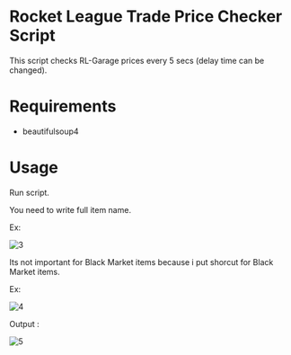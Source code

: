 # Rocket League Trade Price Checker Script

This script checks RL-Garage prices every 5 secs (delay time can be changed).

# Requirements

* beautifulsoup4

# Usage

Run script.

You need to write full item name.

Ex:

![3](https://user-images.githubusercontent.com/54486031/143680084-af568fa3-0bf6-413f-8607-1cace6a680cd.png)

Its not important for Black Market items because i put shorcut for Black Market items.

Ex:

![4](https://user-images.githubusercontent.com/54486031/143680161-afef337c-a112-4e3c-8a53-def7c374473d.PNG)

Output :

![5](https://user-images.githubusercontent.com/54486031/143680226-2db17541-d361-411b-8ce2-a9b6a4d5a368.PNG)
